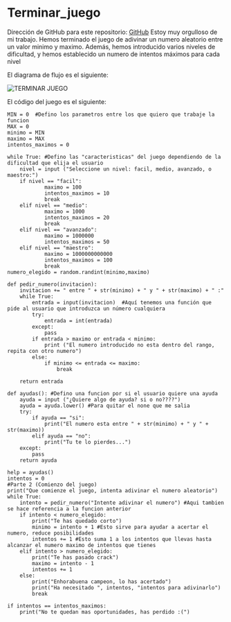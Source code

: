 # Terminar_juego
Dirección de GitHub para este repositorio: [GitHub](https://github.com/joseluis031/Terminar_juego.git)
Estoy muy orgulloso de mi trabajo.
Hemos terminado el juego de adivinar un numero aleatorio entre un valor minimo y maximo. Además, hemos introducido varios niveles de dificultad, y hemos establecido un numero de intentos máximos para cada nivel



El diagrama de flujo es el siguiente:


![TERMINAR JUEGO](https://user-images.githubusercontent.com/91721888/141647143-42e6584a-b8a9-4023-8255-e848f4d8436b.png)



El código del juego es el siguiente:

```import random
MIN = 0  #Defino los parametros entre los que quiero que trabaje la funcion 
MAX = 0
minimo = MIN
maximo = MAX
intentos_maximos = 0

while True: #Defino las "caracteristicas" del juego dependiendo de la dificultad que elija el usuario
    nivel = input ("Seleccione un nivel: facil, medio, avanzado, o maestro:")
    if nivel == "facil":
            maximo = 100
            intentos_maximos = 10
            break
    elif nivel == "medio":
            maximo = 1000
            intentos_maximos = 20
            break
    elif nivel == "avanzado":
            maximo = 1000000
            intentos_maximos = 50
    elif nivel == "maestro":
            maximo = 1000000000000
            intentos_maximos = 100
            break
numero_elegido = random.randint(minimo,maximo)

def pedir_numero(invitacion):
    invitacion += " entre " + str(minimo) + " y " + str(maximo) + " :"
    while True:
        entrada = input(invitacion)  #Aquí tenemos una función que pide al usuario que introduzca un número cualquiera
        try:
            entrada = int(entrada)
        except:
            pass
        if entrada > maximo or entrada < minimo:
            print ("El numero introducido no esta dentro del rango, repita con otro numero")
        else:
            if minimo <= entrada <= maximo:
                break

    return entrada

def ayudas(): #Defino una funcion por si el usuario quiere una ayuda
    ayuda = input ("¿Quiere algo de ayuda? si o no????")
    ayuda = ayuda.lower() #Para quitar el none que me salia
    try:
        if ayuda == "si":
            print("El numero esta entre " + str(minimo) + " y " + str(maximo))
        elif ayuda == "no":
            print("Tu te lo pierdes...")
    except:
        pass
    return ayuda

help = ayudas()
intentos = 0
#Parte 2 (Comienzo del juego)
print("Que comienze el juego, intenta adivinar el numero aleatorio")
while True:
    intento = pedir_numero("Intente adivinar el numero") #Aqui tambien se hace referencia a la funcion anterior
    if intento < numero_elegido:
        print("Te has quedado corto")
        minimo = intento + 1 #Esto sirve para ayudar a acertar el numero, reduce posibilidades
        intentos += 1 #Esto suma 1 a los intentos que llevas hasta alcanzar el numero maximo de intentos que tienes
    elif intento > numero_elegido:
        print("Te has pasado crack")
        maximo = intento - 1
        intentos += 1
    else:
        print("Enhorabuena campeon, lo has acertado")
        print("Ha necesitado ", intentos, "intentos para adivinarlo")
        break

if intentos == intentos_maximos:
    print("No te quedan mas oportunidades, has perdido :(")
